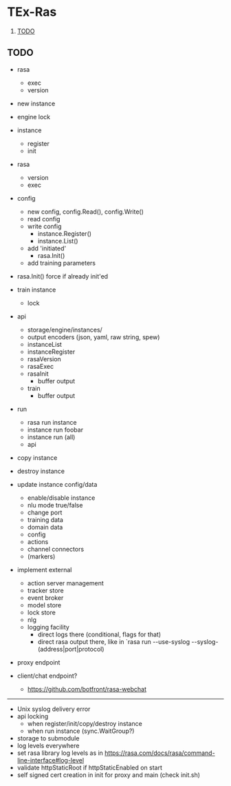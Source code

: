 # TEx-Ras

1. [TODO](#todo)

## TODO

* rasa
  * exec
  * version
* new instance
* engine lock
* instance
  * register
  * init
* rasa
  * version
  * exec

* config
  * new config, config.Read(), config.Write()
  * read config
  * write config
    * instance.Register()
    * instance.List()
  * add 'initiated'
    * rasa.Init()
  * add training parameters
* rasa.Init() force if already init'ed
* train instance
  * lock

* api
  * storage/engine/instances/
  * output encoders (json, yaml, raw string, spew)
  * instanceList
  * instanceRegister
  * rasaVersion
  * rasaExec
  * rasaInit
    * buffer output
  * train
    * buffer output
* run
  * rasa run instance
  * instance run foobar
  * instance run (all)
  * api
* copy instance
* destroy instance
* update instance config/data
  * enable/disable instance
  * nlu mode true/false
  * change port
  * training data
  * domain data
  * config
  * actions
  * channel connectors
  * (markers)
* implement external
  * action server management
  * tracker store
  * event broker
  * model store
  * lock store
  * nlg
  * logging facility
    * direct logs there (conditional, flags for that)
    * direct rasa output there, like in `rasa run --use-syslog --syslog-(address|port|protocol)
* proxy endpoint
* client/chat endpoint?
  * <https://github.com/botfront/rasa-webchat>

---

* Unix syslog delivery error
* api locking
  * when register/init/copy/destroy instance
  * when run instance (sync.WaitGroup?)
* storage to submodule
* log levels everywhere
* set rasa library log levels as in <https://rasa.com/docs/rasa/command-line-interface#log-level>
* validate httpStaticRoot if httpStaticEnabled on start
* self signed cert creation in init for proxy and main (check init.sh)
